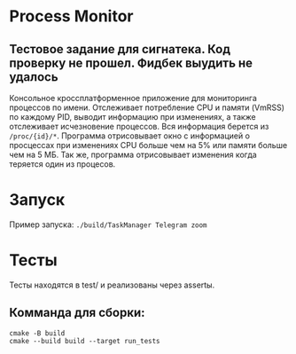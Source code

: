 # Process Monitor
## Тестовое задание для сигнатека. Код проверку не прошел. Фидбек выудить не удалось
Консольное кроссплатформенное приложение для мониторинга процессов по имени. Отслеживает потребление CPU и памяти (VmRSS) по каждому PID, выводит информацию при изменениях, а также отслеживает исчезновение процессов. Вся информация берется из ``/proc/{id}/*``. Программа отрисовывает окно с информацией о просцессах при изменениях CPU больше чем на 5% или памяти больше чем на 5 МБ. Так же, программа отрисовывает изменения когда теряется один из процесов.

# Запуск
Пример запуска:
``./build/TaskManager Telegram zoom`` 
# Тесты

Тесты находятся в test/ и реализованы через assertы.

## Комманда для сборки:
```
cmake -B build
cmake --build build --target run_tests
```
